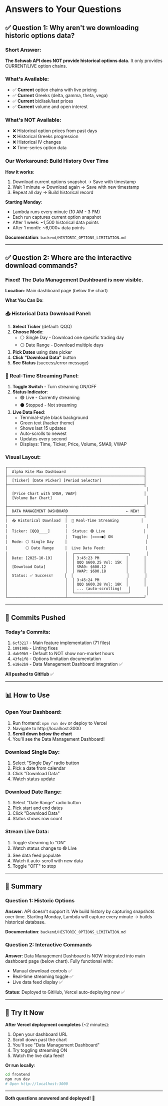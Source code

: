 # Answers to Your Questions

## ✅ Question 1: Why aren't we downloading historic options data?

### Short Answer:
**The Schwab API does NOT provide historical options data.** It only provides CURRENT/LIVE option chains.

### What's Available:
- ✅ **Current** option chains with live pricing
- ✅ **Current** Greeks (delta, gamma, theta, vega)
- ✅ **Current** bid/ask/last prices
- ✅ **Current** volume and open interest

### What's NOT Available:
- ❌ Historical option prices from past days
- ❌ Historical Greeks progression
- ❌ Historical IV changes
- ❌ Time-series option data

### Our Workaround: Build History Over Time

**How it works**:
1. Download current options snapshot → Save with timestamp
2. Wait 1 minute → Download again → Save with new timestamp
3. Repeat all day → Build historical record

**Starting Monday**:
- Lambda runs every minute (10 AM - 3 PM)
- Each run captures current option snapshot
- After 1 week: ~1,500 historical data points
- After 1 month: ~6,000+ data points

**Documentation**: `backend/HISTORIC_OPTIONS_LIMITATION.md`

---

## ✅ Question 2: Where are the interactive download commands?

### Fixed! The Data Management Dashboard is now visible.

**Location**: Main dashboard page (below the chart)

**What You Can Do**:

### 📥 Historical Data Download Panel:
1. **Select Ticker** (default: QQQ)
2. **Choose Mode**:
   - ⚪ Single Day - Download one specific trading day
   - ⚪ Date Range - Download multiple days
3. **Pick Dates** using date picker
4. **Click "Download Data"** button
5. **See Status** (success/error message)

### 📡 Real-Time Streaming Panel:
1. **Toggle Switch** - Turn streaming ON/OFF
2. **Status Indicator**:
   - 🟢 Live - Currently streaming
   - ⚫ Stopped - Not streaming
3. **Live Data Feed**:
   - Terminal-style black background
   - Green text (hacker theme)
   - Shows last 15 updates
   - Auto-scrolls to newest
   - Updates every second
   - Displays: Time, Ticker, Price, Volume, SMA9, VWAP

### Visual Layout:

```
┌─────────────────────────────────────────────────────────────┐
│  Alpha Kite Max Dashboard                                   │
├─────────────────────────────────────────────────────────────┤
│  [Ticker] [Date Picker] [Period Selector]                   │
├─────────────────────────────────────────────────────────────┤
│                                                              │
│  [Price Chart with SMA9, VWAP]                              │
│  [Volume Bar Chart]                                          │
│                                                              │
├─────────────────────────────────────────────────────────────┤
│  DATA MANAGEMENT DASHBOARD                          ← NEW!  │
├──────────────────────────┬──────────────────────────────────┤
│  📥 Historical Download  │  📡 Real-Time Streaming          │
│                          │                                   │
│  Ticker: [QQQ____]       │  Status: 🟢 Live                 │
│                          │  Toggle: [====●] ON               │
│  Mode: ⚪ Single Day     │                                   │
│        ⚪ Date Range     │  Live Data Feed:                  │
│                          │  ┌────────────────────────┐       │
│  Date: [2025-10-19]      │  │ 3:45:23 PM            │       │
│                          │  │ QQQ $600.25 Vol: 15K  │       │
│  [Download Data]         │  │ SMA9: $600.12         │       │
│                          │  │ VWAP: $600.18         │       │
│  Status: ✅ Success!     │  │                        │       │
│                          │  │ 3:45:24 PM            │       │
│                          │  │ QQQ $600.28 Vol: 18K  │       │
│                          │  │ ... (auto-scrolling)   │       │
│                          │  └────────────────────────┘       │
└──────────────────────────┴──────────────────────────────────┘
```

---

## 🚀 Commits Pushed

### Today's Commits:
1. `6cf3217` - Main feature implementation (71 files)
2. `109190b` - Linting fixes
3. `dab99b5` - Default to NOT show non-market hours
4. `43fe1f8` - Options limitation documentation
5. `e18e2b9` - Data Management Dashboard integration ✅

**All pushed to GitHub** ✅

---

## 📊 How to Use

### Open Your Dashboard:
1. Run frontend: `npm run dev` or deploy to Vercel
2. Navigate to http://localhost:3000
3. **Scroll down below the chart**
4. You'll see the Data Management Dashboard!

### Download Single Day:
1. Select "Single Day" radio button
2. Pick a date from calendar
3. Click "Download Data"
4. Watch status update

### Download Date Range:
1. Select "Date Range" radio button
2. Pick start and end dates
3. Click "Download Data"
4. Status shows row count

### Stream Live Data:
1. Toggle streaming to "ON"
2. Watch status change to 🟢 Live
3. See data feed populate
4. Watch it auto-scroll with new data
5. Toggle "OFF" to stop

---

## 📝 Summary

### Question 1: Historic Options
**Answer**: API doesn't support it. We build history by capturing snapshots over time. Starting Monday, Lambda will capture every minute → builds historical database.

**Documentation**: `backend/HISTORIC_OPTIONS_LIMITATION.md`

### Question 2: Interactive Commands
**Answer**: Data Management Dashboard is NOW integrated into main dashboard page (below chart). Fully functional with:
- Manual download controls ✅
- Real-time streaming toggle ✅
- Live data feed display ✅

**Status**: Deployed to GitHub, Vercel auto-deploying now ✅

---

## 🎯 Try It Now

**After Vercel deployment completes** (~2 minutes):
1. Open your dashboard URL
2. Scroll down past the chart
3. You'll see "Data Management Dashboard"
4. Try toggling streaming ON
5. Watch the live data feed!

**Or run locally**:
```bash
cd frontend
npm run dev
# Open http://localhost:3000
```

---

**Both questions answered and deployed!** 🎉

